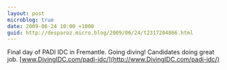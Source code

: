 ```yaml
---
layout: post
microblog: true
date: 2009-06-24 10:00 +1000
guid: http://desparoz.micro.blog/2009/06/24/t2317204866.html
---
```

Final day of PADI IDC in Fremantle. Going diving! Candidates doing great job. [www.DivingIDC.com/padi-idc/](http://www.DivingIDC.com/padi-idc/)
